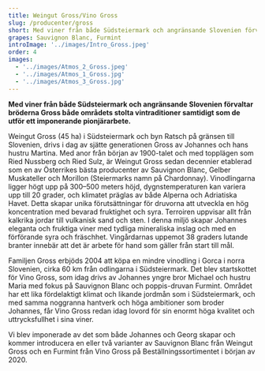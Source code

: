 ```yaml
---
title: Weingut Gross/Vino Gross
slug: /producenter/gross
short: Med viner från både Südsteiermark och angränsande Slovenien förvaltar bröderna Gross både områdets stolta vintraditioner samtidigt som de utför ett imponerande pionjärarbete.
grapes: Sauvignon Blanc, Furmint
introImage: '../images/Intro_Gross.jpeg'
order: 4
images:
  - '../images/Atmos_2_Gross.jpeg'
  - '../images/Atmos_1_Gross.jpg'
  - '../images/Atmos_3_Gross.jpg'
---
```


**Med viner från både Südsteiermark och angränsande Slovenien förvaltar bröderna Gross både områdets stolta vintraditioner samtidigt som de utför ett imponerande pionjärarbete.**

Weingut Gross (45 ha) i Südsteiermark och byn Ratsch på gränsen till Slovenien, drivs i dag av sjätte generationen Gross av Johannes och hans hustru Martina. Med anor från början av 1900-talet och med topplägen som Ried Nussberg och Ried Sulz, är Weingut Gross sedan decennier etablerad som en av Österrikes bästa producenter av Sauvignon Blanc, Gelber Muskateller och Morillon (Steiermarks namn på Chardonnay). Vinodlingarna ligger högt upp på 300–500 meters höjd, dygnstemperaturen kan variera upp till 20 grader, och klimatet präglas av både Alperna och Adriatiska Havet. Detta skapar unika förutsättningar för druvorna att utveckla en hög koncentration med bevarad fruktighet och syra. Terroiren uppvisar allt från kalkrika jordar till vulkanisk sand och sten. I denna miljö skapar Johannes eleganta och fruktiga viner med tydliga mineraliska inslag och med en förförande syra och fräschhet. Vingårdarnas uppemot 38 graders lutande branter innebär att det är arbete för hand som gäller från start till mål.

Familjen Gross erbjöds 2004 att köpa en mindre vinodling i Gorca i norra Slovenien, cirka 60 km från odlingarna i Südsteiermark. Det blev startskottet för Vino Gross, som idag drivs av Johannes yngre bror Michael och hustru Maria med fokus på Sauvignon Blanc och poppis-druvan Furmint. Området har ett lika fördelaktigt klimat och likande jordmån som i Südsteiermark, och med samma noggranna hantverk och höga ambitioner som broder Johannes, får Vino Gross redan idag lovord för sin enormt höga kvalitet och uttrycksfullhet i sina viner.

Vi blev imponerade av det som både Johannes och Georg skapar och kommer introducera en eller två varianter av Sauvignon Blanc från Weingut Gross och en Furmint från Vino Gross på Beställningssortimentet i början av 2020.
